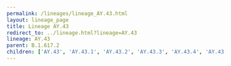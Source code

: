 ```yaml
---
permalink: /lineages/lineage_AY.43.html
layout: lineage_page
title: Lineage AY.43
redirect_to: ../lineage.html?lineage=AY.43
lineage: AY.43
parent: B.1.617.2
children: ['AY.43', 'AY.43.1', 'AY.43.2', 'AY.43.3', 'AY.43.4', 'AY.43.5', 'AY.43.6', 'AY.43.7']
---
```

